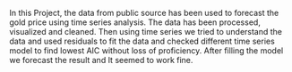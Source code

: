  In this Project, the data from public source has been used to forecast the gold price using time series analysis. The data has been processed, visualized and cleaned. Then using time series we tried to understand the data and used residuals to fit the data and checked different time series model to find lowest AIC without loss of proficiency. After filling the model we forecast the result and It seemed to work fine.
